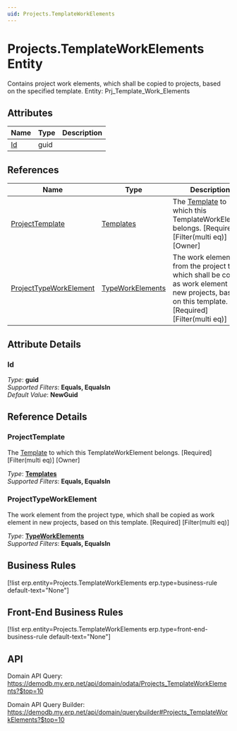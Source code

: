 ```yaml
---
uid: Projects.TemplateWorkElements
---
```

# Projects.TemplateWorkElements Entity

Contains project work elements, which shall be copied to projects, based on the specified template. Entity: Prj_Template_Work_Elements

## Attributes

| Name | Type | Description |
| ---- | ---- | --- |
| [Id](Projects.TemplateWorkElements.md#id) | guid |  

## References

| Name | Type | Description |
| ---- | ---- | --- |
| [ProjectTemplate](Projects.TemplateWorkElements.md#projecttemplate) | [Templates](Projects.Templates.md) | The [Template](Projects.Templates.md) to which this TemplateWorkElement belongs. [Required] [Filter(multi eq)] [Owner] |
| [ProjectTypeWorkElement](Projects.TemplateWorkElements.md#projecttypeworkelement) | [TypeWorkElements](Projects.TypeWorkElements.md) | The work element from the project type, which shall be copied as work element in new projects, based on this template. [Required] [Filter(multi eq)] |


## Attribute Details

### Id

_Type_: **guid**  
_Supported Filters_: **Equals, EqualsIn**  
_Default Value_: **NewGuid**  


## Reference Details

### ProjectTemplate

The [Template](Projects.Templates.md) to which this TemplateWorkElement belongs. [Required] [Filter(multi eq)] [Owner]

_Type_: **[Templates](Projects.Templates.md)**  
_Supported Filters_: **Equals, EqualsIn**  

### ProjectTypeWorkElement

The work element from the project type, which shall be copied as work element in new projects, based on this template. [Required] [Filter(multi eq)]

_Type_: **[TypeWorkElements](Projects.TypeWorkElements.md)**  
_Supported Filters_: **Equals, EqualsIn**  



## Business Rules

[!list erp.entity=Projects.TemplateWorkElements erp.type=business-rule default-text="None"]

## Front-End Business Rules

[!list erp.entity=Projects.TemplateWorkElements erp.type=front-end-business-rule default-text="None"]

## API

Domain API Query:
<https://demodb.my.erp.net/api/domain/odata/Projects_TemplateWorkElements?$top=10>

Domain API Query Builder:
<https://demodb.my.erp.net/api/domain/querybuilder#Projects_TemplateWorkElements?$top=10>

